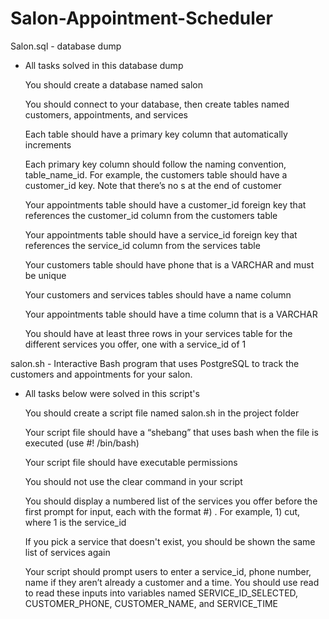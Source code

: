 # Salon-Appointment-Scheduler

Salon.sql - database dump

* All tasks solved in this database dump

    You should create a database named salon
    
    You should connect to your database, then create tables named customers, appointments, and services
    
    Each table should have a primary key column that automatically increments
    
    Each primary key column should follow the naming convention, table_name_id. For example, the customers table should have a customer_id key. Note that there’s no s at the end of customer
    
    Your appointments table should have a customer_id foreign key that references the customer_id column from the customers table
    
    Your appointments table should have a service_id foreign key that references the service_id column from the services table
    
    Your customers table should have phone that is a VARCHAR and must be unique
    
    Your customers and services tables should have a name column
    
    Your appointments table should have a time column that is a VARCHAR
    
    You should have at least three rows in your services table for the different services you offer, one with a service_id of 1

salon.sh - Interactive Bash program that uses PostgreSQL to track the customers and appointments for your salon.

* All tasks below were solved in this script's
    
    You should create a script file named salon.sh in the project folder
    
    Your script file should have a “shebang” that uses bash when the file is executed (use #! /bin/bash)
    
    Your script file should have executable permissions
    
    You should not use the clear command in your script
    
    You should display a numbered list of the services you offer before the first prompt for input, each with the format #) <service>. For example, 1) cut, where 1 is the service_id
    
    If you pick a service that doesn't exist, you should be shown the same list of services again
    
    Your script should prompt users to enter a service_id, phone number, name if they aren’t already a customer and a time. You should use read to read these inputs into variables named SERVICE_ID_SELECTED, CUSTOMER_PHONE, CUSTOMER_NAME, and SERVICE_TIME
